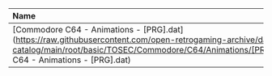|Name|Size|
|:---|---:|
|[Commodore C64 - Animations - [PRG].dat](https://raw.githubusercontent.com/open-retrogaming-archive/dat-catalog/main/root/basic/TOSEC/Commodore/C64/Animations/[PRG]/Commodore C64 - Animations - [PRG].dat)|5207|
